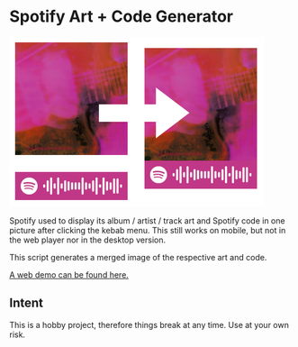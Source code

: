 # Spotify Art + Code Generator

![preview](preview.png)

Spotify used to display its album / artist / track art and Spotify code in one picture after clicking the kebab menu. This still works on mobile, but not in the web player nor in the desktop version.

This script generates a merged image of the respective art and code.

[A web demo can be found here.](https://spotify-art-code.herokuapp.com/)

## Intent

This is a hobby project, therefore things break at any time. Use at your own risk.